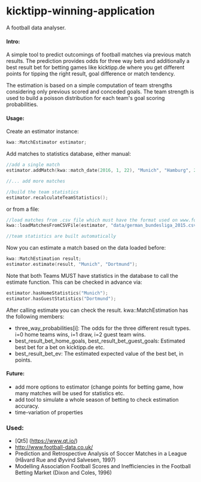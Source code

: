 # kicktipp-winning-application
A football data analyser.
#### Intro:
A simple tool to predict outcomings of football matches via previous match results. The prediction provides odds for three way bets and additionally a best result bet for betting games like kicktipp.de where you get different points for tipping the right result, goal difference or match tendency.

The estimation is based on a simple computation of team strengths considering only previous scored and conceded goals. The team strength is used to build a poisson distribution for each team's goal scoring probabilities.
#### Usage:
Create an estimator instance:
```c++
kwa::MatchEstimator estimator;
```
Add matches to statistics database, either manual:
```c++
//add a single match
estimator.addMatch(kwa::match_date(2016, 1, 22), "Munich", "Hamburg", 2, 1);

//... add more matches

//build the team statistics
estimator.recalculateTeamStatistics();
```
or from a file:
```c++
//load matches from .csv file which must have the format used on www.football-data.co.uk 
kwa::loadMatchesFromCSVFile(estimator, "data/german_bundesliga_2015.csv");

//team statistics are built automatically
```
Now you can estimate a match based on the data loaded before:
```c++
kwa::MatchEstimation result;
estimator.estimate(result, "Munich", "Dortmund");
```
Note that both Teams MUST have statistics in the database to call the estimate function. This can be checked in advance via:
```c++
estimator.hasHomeStatistics("Munich");
estimator.hasGuestStatistics("Dortmund");
```
After calling estimate you can check the result. kwa::MatchEstimation has the following members:
* three_way_probabilities[i]: The odds for the three different result types. i=0 home teams wins, i=1 draw, i=2 guest team wins.
* best_result_bet_home_goals, best_result_bet_guest_goals: Estimated best bet for a bet on kicktipp.de etc. 
* best_result_bet_ev: The estimated expected value of the best bet, in points.

#### Future:
* add more options to estimator (change points for betting game, how many matches will be used for statistics etc.
* add tool to simulate a whole season of betting to check estimation accuracy.
* time-variation of properties

### Used:
* [Qt5] (https://www.qt.io/)
* http://www.football-data.co.uk/
* Prediction and Retrospective Analysis of Soccer Matches in a League (Håvard Rue and Øyvind Salvesen, 1997)
* Modelling Association Football Scores and Inefficiencies in the Football Betting Market (Dixon and Coles, 1996)
